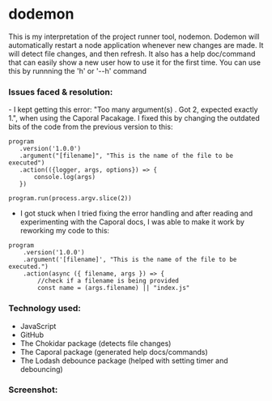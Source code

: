 # dodemon
 This is my interpretation of the project runner tool, nodemon. Dodemon will automatically restart a node application whenever new changes are made. It will detect file changes, and then refresh. It also has a help doc/command that can easily show a new user how to use it for the first time. You can use this by runnning the 'h' or '--h' command

 <h3>Issues faced & resolution:</h3>
 - I kept getting this error: "Too many argument(s) . Got 2, expected exactly 1.", when using the Caporal Pacakage. I fixed this by changing the  outdated bits of the code from the previous version to this:
 
 ```
 program
    .version('1.0.0')
    .argument("[filename]", "This is the name of the file to be executed")
    .action(({logger, args, options}) => {
        console.log(args)
    })

program.run(process.argv.slice(2))
```
- I got stuck when I tried fixing the error handling and after reading and experimenting with the Caporal docs, I was able to make it work by reworking my code to this:

```
program
    .version('1.0.0')
    .argument('[filename]', "This is the name of the file to be executed.")
    .action(async ({ filename, args }) => {
        //check if a filename is being provided
        const name = (args.filename) || "index.js"

```

<h3>Technology used:</h3>

- JavaScript
- GitHub
- The Chokidar package (detects file changes)
- The Caporal package (generated help docs/commands)
- The Lodash debounce package (helped with setting timer and debouncing)



<h3>Screenshot:</h3>
